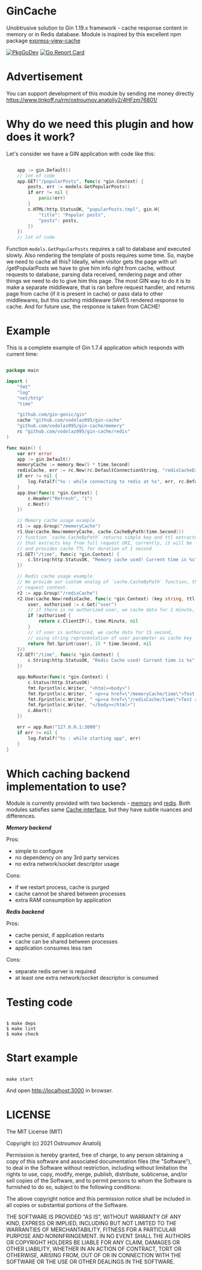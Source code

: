 GinCache
====================================
Unobtrusive solution to Gin 1.19.x framework - cache response content in memory or in Redis database.
Module is inspired by this excellent npm package [express-view-cache](https://www.npmjs.com/package/express-view-cache)

[![PkgGoDev](https://pkg.go.dev/badge/github.com/vodolaz095/gin-cache)](https://pkg.go.dev/github.com/vodolaz095/gin-cache)
[![Go Report Card](https://goreportcard.com/badge/github.com/vodolaz095/gin-cache)](https://goreportcard.com/report/github.com/vodolaz095/gin-cache)


Advertisement
====================================
You can support development of this module by sending me money directly
https://www.tinkoff.ru/rm/ostroumov.anatoliy2/4HFzm76801/

Why do we need this plugin and how does it work?
====================================

Let's consider we have a GIN application with code like this:

```go

    app := gin.Default()
    // lot of code
    app.GET("/popularPosts", func(c *gin.Context) {
        posts, err := models.GetPopularPosts()
		if err != nil {
			panic(err)
        }
    	c.HTML(http.StatusOK, "popularPosts.tmpl", gin.H{
        	"title": "Popular posts",
			"posts": posts,			
	    })
	})
    // lot of code

```

Function `models.GetPopularPosts` requires a call to database and executed slowly. Also rendering the template 
of posts requires some time. So, maybe we need to cache all this? Ideally, when visitor 
gets the page with url /getPopularPosts we have to give him info right from cache, 
without requests to database, parsing data received, rendering page and other things we need to do 
to give him this page. The most GIN way to do it is to make a separate middleware, that is 
ran before request handler, and returns page from cache (if it is present in cache) or pass 
data to other middlewares, but this caching middleware SAVES rendered response to cache. 
And for future use, the response is taken from CACHE!

Example
==================
This is a complete example of Gin 1.7.4 application which responds with current time:

```go

package main

import (
	"fmt"
	"log"
	"net/http"
	"time"

	"github.com/gin-gonic/gin"
	cache "github.com/vodolaz095/gin-cache"
	"github.com/vodolaz095/gin-cache/memory"
	rc "github.com/vodolaz095/gin-cache/redis"
)

func main() {
	var err error
	app := gin.Default()
	memoryCache := memory.New(5 * time.Second)
	redisCache, err := rc.New(rc.DefaultConnectionString, "redisCacheExamplePrefix")
	if err != nil {
		log.Fatalf("%s : while connecting to redis at %s", err, rc.DefaultConnectionString)
	}
	app.Use(func(c *gin.Context) {
		c.Header("Refresh", "1")
		c.Next()
	})

	// Memory cache usage example
	r1 := app.Group("/memoryCache")
	r1.Use(cache.New(memoryCache, cache.CacheByPath(time.Second)))
	// function `cache.CacheByPath` returns simple key and ttl extractor function, 
	// that extracts key from full request URI, currently, it will be `/memoryCache/time`
	// and provides cache TTL for duration of 1 second
	r1.GET("/time", func(c *gin.Context) {
		c.String(http.StatusOK, "Memory cache used! Current time is %s", time.Now().Format(time.Stamp))
	})

	// Redis cache usage example
	// We provide our custom analog of `cache.CacheByPath` function, that takes into account
	// request context. 
	r2 := app.Group("/redisCache")
	r2.Use(cache.New(redisCache, func(c *gin.Context) (key string, ttl time.Duration, err error) {
		user, authorised := c.Get("user")
		// if there is no authorized user, we cache data for 1 minute, using customers IP as cache key
		if !authorised {
			return c.ClientIP(), time.Minute, nil
		}
		// if user is authorized, we cache data for 15 second,
		// using string representation of user parameter as cache key
		return fmt.Sprint(user), 15 * time.Second, nil
	}))
	r2.GET("/time", func(c *gin.Context) {
		c.String(http.StatusOK, "Redis Cache used! Current time is %s", time.Now().Format(time.Stamp))
	})

	app.NoRoute(func(c *gin.Context) {
		c.Status(http.StatusOK)
		fmt.Fprintln(c.Writer, "<html><body>")
		fmt.Fprintln(c.Writer, " <p><a href=\"/memoryCache/time\">Test memory cache</p>")
		fmt.Fprintln(c.Writer, " <p><a href=\"/redisCache/time\">Test redis cache</p>")
		fmt.Fprintln(c.Writer, "</body></html>")
		c.Abort()
	})

	err = app.Run("127.0.0.1:3000")
	if err != nil {
		log.Fatalf("%s : while starting app", err)
	}
}


```

Which caching backend implementation to use?
=====================

Module is currently provided with two backends - 
[memory](https://pkg.go.dev/pkg/github.com/vodolaz095/gin-cache/memory/) and [redis](https://pkg.go.dev/pkg/github.com/vodolaz095/gin-cache/redis/).
Both modules satisfies same [Cache interface](https://pkg.go.dev/pkg/github.com/vodolaz095/gin-cache/#Cache), but they
have subtle nuances and differences.

***Memory backend***

Pros:

- simple to configure
- no dependency on any 3rd party services
- no extra network/socket descriptor usage

Cons:

- if we restart process, cache is purged
- cache cannot be shared between processes
- extra RAM consumption by application

***Redis backend***

Pros:

- cache persist, if application restarts
- cache can be shared between processes
- application consumes less ram

Cons:

- separate redis server is required
- at least one extra network/socket descriptor is consumed 


Testing code 
======================

```shell

$ make deps
$ make lint
$ make check

```

Start example
=====================

```shell

make start

```

And open [http://localhost:3000](http://localhost:3000) in browser.


LICENSE
=====================

The MIT License (MIT)

Copyright (c) 2021 Ostroumov Anatolij <ostroumov095 at gmail dot com>

Permission is hereby granted, free of charge, to any person obtaining a copy of
this software and associated documentation files (the "Software"), to deal in
the Software without restriction, including without limitation the rights to
use, copy, modify, merge, publish, distribute, sublicense, and/or sell copies of
the Software, and to permit persons to whom the Software is furnished to do so,
subject to the following conditions:

The above copyright notice and this permission notice shall be included in all
copies or substantial portions of the Software.

THE SOFTWARE IS PROVIDED "AS IS", WITHOUT WARRANTY OF ANY KIND, EXPRESS OR
IMPLIED, INCLUDING BUT NOT LIMITED TO THE WARRANTIES OF MERCHANTABILITY, FITNESS
FOR A PARTICULAR PURPOSE AND NONINFRINGEMENT. IN NO EVENT SHALL THE AUTHORS OR
COPYRIGHT HOLDERS BE LIABLE FOR ANY CLAIM, DAMAGES OR OTHER LIABILITY, WHETHER
IN AN ACTION OF CONTRACT, TORT OR OTHERWISE, ARISING FROM, OUT OF OR IN
CONNECTION WITH THE SOFTWARE OR THE USE OR OTHER DEALINGS IN THE SOFTWARE.

